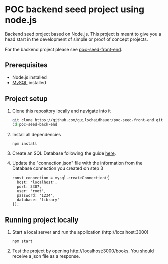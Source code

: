 # POC backend seed project using node.js
Backend seed project based on Node.js. This project is meant to give you a head start in the development of simple or proof of concept projects.

For the backend project please see [poc-seed-front-end](https://github.com/guilschaidhauer/poc-seed-front-end). 

## Prerequisites
- Node.js installed
- [MySQL](https://dev.mysql.com/doc/mysql-installation-excerpt/5.7/en/) installed

## Project setup
1. Clone this repository locally and navigate into it
    ```sh
    git clone https://github.com/guilschaidhauer/poc-seed-front-end.git
    cd poc-seed-back-end
    ```
2. Install all dependencies
    ```sh
    npm install
    ```
3. Create an SQL Database following the guide [here](https://dev.mysql.com/doc/workbench/en/wb-getting-started-tutorial-create-connection.html).

4. Update the "connection.json" file with the information from the Database connection you created on step 3
    ```
    const connection = mysql.createConnection({
      host: 'localhost',
      port: 3307, 
      user: 'root',
      password: '1234',
      database: 'library'
    });
    ```

## Running project locally
1. Start a local server and run the application (http://localhost:3000)
    ```sh
    npm start
    ```
2. Test the project by opening http://localhost:3000/books. You should receive a json file as a response.
